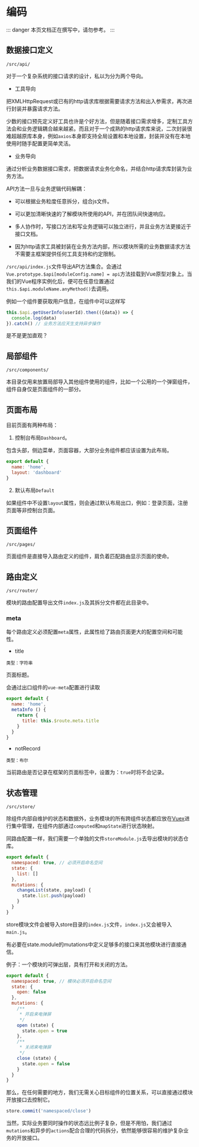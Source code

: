 # 编码

::: danger
本页文档正在撰写中，请勿参考。
:::

## 数据接口定义

`/src/api/`

对于一个复杂系统的接口请求的设计，私以为分为两个导向。

* 工具导向

把XMLHttpRequest或已有的http请求库根据需要请求方法和出入参需求，再次进行封装并暴露请求方法。

少数的接口预先定义好工具也许是个好方法，但是随着接口需求增多，定制工具方法会和业务逻辑耦合越来越紧。而且对于一个成熟的http请求库来说，二次封装很难超越原库本身，例如`axios`本身即支持全局设置和本地设置，封装并没有在本地使用时随手配置更简单灵活。

* 业务导向

通过分析业务数据接口需求，把数据请求业务化命名，并结合http请求库封装为业务方法。

API方法一旦与业务逻辑代码解耦：

* 可以根据业务粒度任意拆分，组合js文件。

* 可以更加清晰快速的了解模块所使用的API，并在团队间快速响应。

* 多人协作时，写接口方法和写业务逻辑可以独立进行，并且业务方法更接近于接口文档。

* 因为http请求工具被封装在业务方法内部，所以模块所需的业务数据请求方法不需要主框架提供任何工具支持和约定限制。

`/src/api/index.js`文件导出API方法集合。会通过`Vue.prototype.$api[moduleConfig.name] = api`方法挂载到Vue原型对象上。当我们的Vue程序实例化后，便可在任意位置通过`this.$api.moduleName.anyMethod()`去调用。

例如一个组件要获取用户信息，在组件中可以这样写

``` javascript
this.$api.getUserInfo(userId).then(({data}) => {
  console.log(data)
}).catch() // 业务方法应天生支持异步操作
```

是不是更加直观？

## 局部组件

`/src/components/`

本目录仅用来放置局部导入其他组件使用的组件，比如一个公用的一个弹窗组件，组件自身仅是页面组件的一部分。

## 页面布局

目前页面有两种布局：

1. 控制台布局`Dashboard`。

包含头部，侧边菜单，页面容器，大部分业务组件都应该设置为此布局。

```javascript
export default {
  name: 'home',
  layout: 'dashboard'
}
```

2. 默认布局`Default`

如果组件中不设置`layout`属性，则会通过默认布局出口，例如：登录页面，注册页面等非控制台页面。

## 页面组件

`/src/pages/`

页面组件是直接导入路由定义的组件，肩负着匹配路由显示页面的使命。

## 路由定义

`/src/router/`

模块的路由配置导出文件`index.js`及其拆分文件都在此目录中。

### meta

每个路由定义必须配置`meta`属性，此属性给了路由页面更大的配置空间和可能性。

* title

`类型：字符串`

页面标题。

会通过出口组件的`vue-meta`配置进行读取

```javascript
export default {
  name: 'home',
  metaInfo () {
    return {
      title: this.$route.meta.title
    }
  }
}
```

* notRecord

`类型：布尔`

当前路由是否记录在框架的页面标签中，设置为：`true`时将不会记录。

## 状态管理

`/src/store/`

除组件内部自维护的状态和数据外，业务模块的所有跨组件状态都应放在[Vuex](https://vuex.vuejs.org/zh/)进行集中管理，在组件内部通过`computed`和`mapState`进行状态映射。

同路由配置一样，我们需要一个单独的文件`storeModule.js`去导出模块的状态仓库。

```javascript
export default {
  namespaced: true, // 必须开启命名空间
  state: {
    list: []
  },
  mutations: {
    changeList(state, payload) {
      state.list.push(payload)
    }
  }
}
```

store模块文件会被导入store目录的`index.js`文件，`index.js`又会被导入`main.js`。

有必要在state.module的mutations中定义足够多的接口来其他模块进行直接通信。

例子：一个模块的可弹出层，具有打开和关闭的方法。

```javascript
export default {
  namespaced: true, // 模块必须开启命名空间
  state: {
    open: false
  },
  mutations: {
    /**
     * 开启来电弹屏
     */
    open (state) {
      state.open = true
    },
    /**
     * 关闭来电弹屏
     */
    close (state) {
      state.open = false
    }
  }
}

```

那么，在任何需要的地方，我们无需关心目标组件的位置关系，可以直接通过模块开放接口去控制它。

```javascript
store.commit('namespaced/close')
```

当然，实际业务要同时操作的状态远比例子复杂，但是不用怕，我们通过`mutations`和异步的`actions`配合合理的代码拆分，依然能够很容易的维护复杂业务的开放接口。